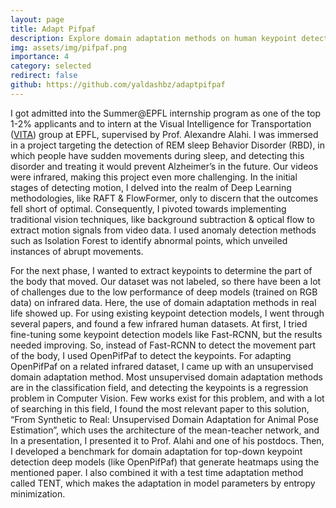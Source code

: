 ```yaml
---
layout: page
title: Adapt Pifpaf
description: Explore domain adaptation methods on human keypoint detection on various infrared datasets.
img: assets/img/pifpaf.png
importance: 4
category: selected
redirect: false
github: https://github.com/yaldashbz/adaptpifpaf
---
```


I got admitted into the Summer@EPFL internship program as one of the top 1-2\% applicants and to intern at the Visual Intelligence for Transportation (<a href="https://www.epfl.ch/labs/vita/">VITA</a>) group at EPFL, supervised by Prof. Alexandre Alahi. I was immersed in a project targeting the detection of REM sleep Behavior Disorder (RBD),  in which people have sudden movements during sleep, and detecting this disorder and treating it would prevent Alzheimer’s in the future. Our videos were infrared, making this project even more challenging. In the initial stages of detecting motion, I delved into the realm of Deep Learning methodologies, like RAFT \& FlowFormer, only to discern that the outcomes fell short of optimal. Consequently, I pivoted towards implementing traditional vision techniques, like background subtraction \& optical flow to extract motion signals from video data. I used anomaly detection methods such as Isolation Forest to identify abnormal points, which unveiled instances of abrupt movements.


For the next phase, I wanted to extract keypoints to determine the part of the body that moved. Our dataset was not labeled, so there have been a lot of challenges due to the low performance of deep models (trained on RGB data) on infrared data. Here, the use of domain adaptation methods in real life showed up. For using existing keypoint detection models, I went through several papers, and found a few infrared human datasets. At first, I tried fine-tuning some keypoint detection models like Fast-RCNN, but the results needed improving. So, instead of Fast-RCNN to detect the movement part of the body, I used OpenPifPaf to detect the keypoints. For adapting OpenPifPaf on a related infrared dataset, I came up with an unsupervised domain adaptation method. Most unsupervised domain adaptation methods are in the classification field, and detecting the keypoints is a regression problem in Computer Vision. Few works exist for this problem, and with a lot of searching in this field, I found the most relevant paper to this solution, “From Synthetic to Real: Unsupervised Domain Adaptation for Animal Pose Estimation”, which uses the architecture of the mean-teacher network, and In a presentation, I presented it to Prof. Alahi and one of his postdocs. Then, I developed a  benchmark for domain adaptation for top-down keypoint detection deep models (like OpenPifPaf) that generate heatmaps using the mentioned paper. I also combined it with a test time adaptation method called TENT, which makes the adaptation in model parameters by entropy minimization. 
